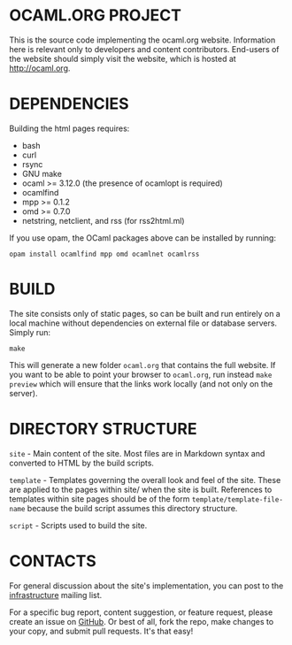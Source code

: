 OCAML.ORG PROJECT
=================
This is the source code implementing the ocaml.org
website. Information here is relevant only to developers and content
contributors. End-users of the website should simply visit the
website, which is hosted at http://ocaml.org.


DEPENDENCIES
============
Building the html pages requires:

* bash
* curl
* rsync
* GNU make
* ocaml >= 3.12.0 (the presence of ocamlopt is required)
* ocamlfind
* mpp >= 0.1.2
* omd >= 0.7.0
* netstring, netclient, and rss (for rss2html.ml)

If you use opam, the OCaml packages above can be installed by running:

    opam install ocamlfind mpp omd ocamlnet ocamlrss


BUILD
=====
The site consists only of static pages, so can be built and run
entirely on a local machine without dependencies on external file or
database servers. Simply run:

    make

This will generate a new folder `ocaml.org` that contains the full
website.  If you want to be able to point your browser to `ocaml.org`,
run instead `make preview` which will ensure that the links work
locally (and not only on the server).

DIRECTORY STRUCTURE
===================
`site` - Main content of the site. Most files are in Markdown syntax
         and converted to HTML by the build scripts.

`template` - Templates governing the overall look and feel of the
             site. These are applied to the pages within site/ when
             the site is built. References to templates within site
             pages should be of the form `template/template-file-name`
             because the build script assumes this directory
             structure.

`script` - Scripts used to build the site.


CONTACTS
========
For general discussion about the site's implementation, you can post
to the
[infrastructure](http://lists.ocaml.org/listinfo/infrastructure)
mailing list.

For a specific bug report, content suggestion, or feature request,
please create an issue on
[GitHub](https://github.com/ocaml/ocaml.org). Or best of all, fork the
repo, make changes to your copy, and submit pull requests. It's that
easy!

